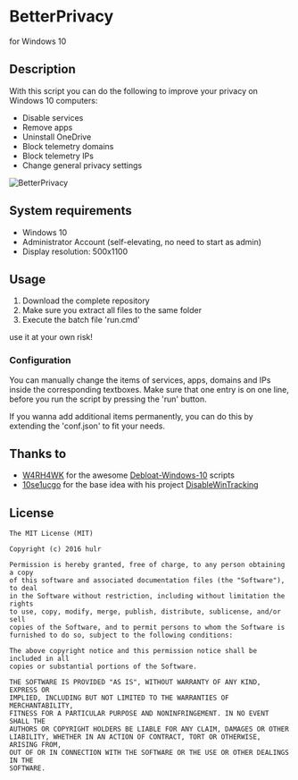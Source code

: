 # BetterPrivacy
for Windows 10

## Description
With this script you can do the following to improve your privacy on Windows 10 computers:
* Disable services
* Remove apps
* Uninstall OneDrive
* Block telemetry domains
* Block telemetry IPs
* Change general privacy settings

![BetterPrivacy](http://i.imgur.com/DIFrgVL.png)

## System requirements
* Windows 10
* Administrator Account (self-elevating, no need to start as admin)
* Display resolution: 500x1100

## Usage
1. Download the complete repository
2. Make sure you extract all files to the same folder
3. Execute the batch file 'run.cmd'

use it at your own risk!

### Configuration
You can manually change the items of services, apps, domains and IPs inside the corresponding textboxes. Make sure that one entry is on one line, before you run the script by pressing the 'run' button.

If you wanna add additional items permanently, you can do this by extending the 'conf.json' to fit your needs.

## Thanks to
* [W4RH4WK](https://github.com/W4RH4WK) for the awesome [Debloat-Windows-10](https://github.com/W4RH4WK/Debloat-Windows-10) scripts
* [10se1ucgo](https://github.com/10se1ucgo) for the base idea with his project [DisableWinTracking](https://github.com/10se1ucgo/DisableWinTracking)

## License
    The MIT License (MIT)

    Copyright (c) 2016 hulr

    Permission is hereby granted, free of charge, to any person obtaining a copy
    of this software and associated documentation files (the "Software"), to deal
    in the Software without restriction, including without limitation the rights
    to use, copy, modify, merge, publish, distribute, sublicense, and/or sell
    copies of the Software, and to permit persons to whom the Software is
    furnished to do so, subject to the following conditions:

    The above copyright notice and this permission notice shall be included in all
    copies or substantial portions of the Software.

    THE SOFTWARE IS PROVIDED "AS IS", WITHOUT WARRANTY OF ANY KIND, EXPRESS OR
    IMPLIED, INCLUDING BUT NOT LIMITED TO THE WARRANTIES OF MERCHANTABILITY,
    FITNESS FOR A PARTICULAR PURPOSE AND NONINFRINGEMENT. IN NO EVENT SHALL THE
    AUTHORS OR COPYRIGHT HOLDERS BE LIABLE FOR ANY CLAIM, DAMAGES OR OTHER
    LIABILITY, WHETHER IN AN ACTION OF CONTRACT, TORT OR OTHERWISE, ARISING FROM,
    OUT OF OR IN CONNECTION WITH THE SOFTWARE OR THE USE OR OTHER DEALINGS IN THE
    SOFTWARE.
    